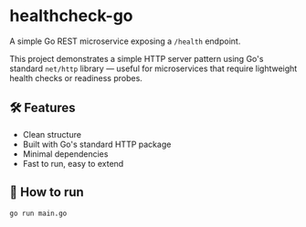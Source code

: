 # healthcheck-go

A simple Go REST microservice exposing a `/health` endpoint.

This project demonstrates a simple HTTP server pattern using Go's standard `net/http` library — useful for microservices that require lightweight health checks or readiness probes.

## 🛠 Features

- Clean structure
- Built with Go's standard HTTP package
- Minimal dependencies
- Fast to run, easy to extend

## 🚀 How to run

```bash
go run main.go
```